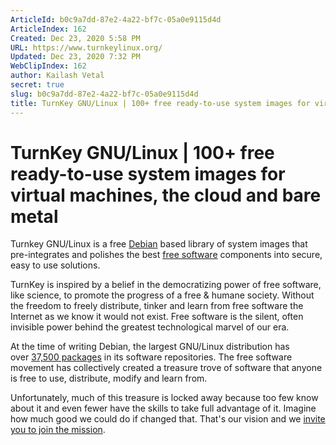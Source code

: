```yaml
---
ArticleId: b0c9a7dd-87e2-4a22-bf7c-05a0e9115d4d
ArticleIndex: 162
Created: Dec 23, 2020 5:58 PM
URL: https://www.turnkeylinux.org/
Updated: Dec 23, 2020 7:32 PM
WebClipIndex: 162
author: Kailash Vetal
secret: true
slug: b0c9a7dd-87e2-4a22-bf7c-05a0e9115d4d
title: TurnKey GNU/Linux | 100+ free ready-to-use system images for virtual machines, the cloud and bare metal
---
```

#  TurnKey GNU/Linux | 100+ free ready-to-use system images for virtual machines, the cloud and bare metal
Turnkey GNU/Linux is a free [Debian](https://www.debian.org/) based library of system images that pre-integrates and polishes the best [free software](https://www.turnkeylinux.org/faq#t597n15822) components into secure, easy to use solutions.

TurnKey is inspired by a belief in the democratizing power of free software, like science, to promote the progress of a free & humane society. Without the freedom to freely distribute, tinker and learn from free software the Internet as we know it would not exist. Free software is the silent, often invisible power behind the greatest technological marvel of our era.

At the time of writing Debian, the largest GNU/Linux distribution has over [37,500 packages](https://packages.debian.org/stable/allpackages?format=txt.gz) in its software repositories. The free software movement has collectively created a treasure trove of software that anyone is free to use, distribute, modify and learn from.

Unfortunately, much of this treasure is locked away because too few know about it and even fewer have the skills to take full advantage of it. Imagine how much good we could do if changed that. That's our vision and we [invite you to join the mission](https://www.turnkeylinux.org/help/dev).
